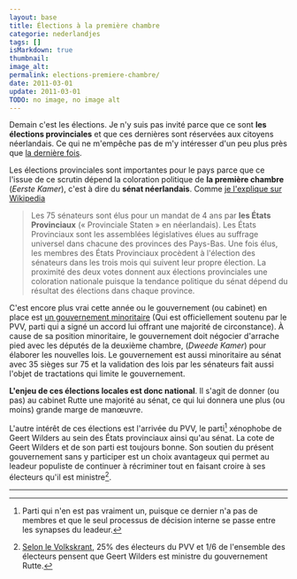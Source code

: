 ```yaml
---
layout: base
title: Élections à la première chambre
categorie: nederlandjes
tags: []
isMarkdown: true
thumbnail: 
image_alt: 
permalink: elections-premiere-chambre/
date: 2011-03-01
update: 2011-03-01
TODO: no image, no image alt
---
```



Demain c'est les élections. Je n'y suis pas invité parce que ce sont **les élections provinciales** et que ces dernières sont réservées aux citoyens néerlandais. Ce qui ne m'empêche pas de m'y intéresser d'un peu plus près que [la dernière fois](/les-resultats-de-la-veille).

Les élections provinciales sont importantes pour le pays parce que ce l'issue de ce scrutin dépend la coloration politique de **la première chambre** (*Eerste Kamer*), c'est à dire du **sénat néerlandais**. Comme [je l'explique sur Wikipedia](http://fr.wikipedia.org/wiki/Eerste_Kamer) 

> Les 75 sénateurs sont élus pour un mandat de 4 ans par **les États Provinciaux** (« Provinciale Staten » en néerlandais). Les États Provinciaux sont les assemblées législatives élues au suffrage universel dans chacune des provinces des Pays-Bas. Une fois élus, les membres des États Provinciaux procèdent à l'élection des sénateurs dans les trois mois qui suivent leur propre élection. La proximité des deux votes donnent aux élections provinciales une coloration nationale puisque la tendance politique du sénat dépend du résultat des élections dans chaque province.

<!--excerpt-->

C'est encore plus vrai cette année ou le gouvernement (ou cabinet) en place est [un gouvernement minoritaire](/un-gouvernement-minoritaire) (Qui est officiellement soutenu par le PVV, parti qui a signé un accord lui offrant une majorité de circonstance). À cause de sa position minoritaire, le gouvernement doit négocier d'arrache pied avec les députés de la deuxième chambre, (*Dweede Kamer*) pour élaborer les nouvelles lois. Le gouvernement est aussi minoritaire au sénat avec 35 sièges sur 75 et la validation des lois par les sénateurs fait aussi l'objet de tractations qui limite le gouvernement.

**L'enjeu de ces élections locales est donc national**. Il s'agit de donner (ou pas) au cabinet Rutte une majorité au sénat, ce qui lui donnera une plus (ou moins) grande marge de manœuvre.

L'autre intérêt de ces élections est l'arrivée du PVV, le parti[^1] xénophobe de Geert Wilders au sein des États provinciaux ainsi qu'au sénat. La cote de Geert Wilders et de son parti est toujours bonne. Son soutien du présent gouvernement sans y participer est un choix avantageux qui permet au leadeur populiste de continuer à récriminer tout en faisant croire à ses électeurs qu'il est ministre[^2].

---
[^1]: Parti qui n'en est pas vraiment un, puisque ce dernier n'a pas de membres et que le seul processus de décision interne se passe entre les synapses du leadeur.
[^2]: [Selon le Volkskrant](http://www.ambafrance-nl.org/france_paysbas/spip.php?article12624), 25% des électeurs du PVV et 1/6 de l'ensemble des électeurs pensent que Geert Wilders est ministre du gouvernement Rutte.